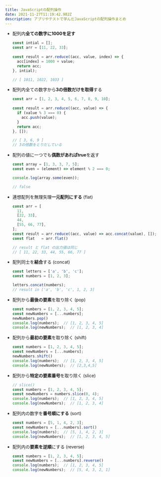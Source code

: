 ```yaml
---
title: JavaScriptの配列操作
date: 2021-11-27T11:19:42.982Z
description: アプリやテストで学んだJavaScriptの配列操作まとめ
---
```

* 配列内**全ての数字に1000を足す**

  ```jsx
  const intial = [];
  const arr = [11, 22, 33];
   
  const result = arr.reduce((acc, value, index) => {
    acc[index] = 1000 + value;
    return acc;
  }, intial);

  // [ 1011, 1022, 1033 ]
  ```


* 配列内全ての数字から**3の倍数だけを取得**する

  ```jsx
  const arr = [1, 2, 3, 4, 5, 6, 7, 8, 9, 10];
   
  const result = arr.reduce((acc, value) => {
    if (value % 3 === 0) {
      acc.push(value);
    }
    return acc;
  }, []);

  // [ 3, 6, 9 ]
  // 3の倍数をとりだしている
  ```
* 配列の値に一つでも**偶数があればtrue**を返す

  ```jsx
  const array = [1, 3, 3, 7, 5];
  const even = (element) => element % 2 === 0;

  console.log(array.some(even));

  // false
  ```
* 連想配列を無理矢理**一元配列にする** (flat)

  ```jsx
  const arr = [
    11,
    [22, 33],
    44,
    [55, 66, 77],
  ];
  const result = arr.reduce((acc, value) => acc.concat(value), []);
  const flat   = arr.flat()

  // result と flat の出力値は同じ
  // [ 11, 22, 33, 44, 55, 66, 77 ]
  ```
* 配列同士を**結合**する (concat)

  ```jsx
  const letters = ['a', 'b', 'c'];
  const numbers = [1, 2, 3];

  letters.concat(numbers);
  // result in ['a', 'b', 'c', 1, 2, 3]
  ```
* 配列から**最後の要素**を取り除く (pop)

  ```jsx
  const numbers = [1, 2, 3, 4, 5];
  const newNumbers = [...numbers];
  newNumbers.pop()
  console.log(numbers);  // [1, 2, 3, 4, 5]
  console.log(newNumbers);  // [1, 2, 3, 4]
  ```
* 配列から**最初の要素**を取り除く (shift)

  ```jsx
  const numbers = [1, 2, 3, 4, 5];
  const newNumbers = [...numbers];
  newNumbers.shift()
  console.log(numbers);  // [1, 2, 3, 4, 5]
  console.log(newNumbers);  // [2,3,4,5]
  ```
* 配列から**特定の要素番号**を取り除く (slice)

  ```jsx
  // slice()
  const numbers = [1, 2, 3, 4, 5];
  const newNumbers = numbers.slice(0, 4);
  console.log(numbers);  // [1, 2, 3, 4, 5]
  console.log(newNumbers);  // [1, 2, 3, 4]
  ```
* 配列内の数字を**番号順にする** (sort)

  ```jsx
  const numbers = [5, 1, 4, 2, 3];
  const newNumbers = [...numbers].sort()
  console.log(numbers);  // [5, 1, 4, 2, 3]
  console.log(newNumbers);  // [1, 2, 3, 4, 5]
  ```
* 配列内の**要素を逆順**にする (reverse)

  ```jsx
  const numbers = [1, 2, 3, 4, 5];
  const newNumbers = [...numbers].reverse()
  console.log(numbers);  // [1, 2, 3, 4, 5]
  console.log(newNumbers);  // [5, 4, 3, 2, 1]
  ```